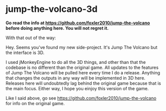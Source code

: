 # jump-the-volcano-3d

**Go read the info at https://github.com/foxler2010/jump-the-volcano before doing anything here. You will not regret it.**

With that out of the way:

Hey. Seems you've found my new side-project. It's Jump The Volcano but the interface is 3D.

I used jMonkeyEngine to do all the 3D things, and other than that the codebase is no different than the original game. All updates to the features of Jump The Volcano will be pulled here every time I do a release. Anything that changes the outputs in any way will be implemented in 3D here. Releases here will undoubtedly lag behind the original game because that is the main focus. Either way, I hope you einjoy this version of the game.

Like I said above, go see https://github.com/foxler2010/jump-the-volcano for info on the original game.